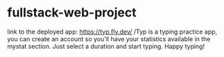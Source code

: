 # fullstack-web-project
link to the deployed app: https://typ.fly.dev/
/Typ is a typing practice app, you can create an account so you'll have your statistics available in the mystat section. Just select a duration and start typing.
Happy typing!
